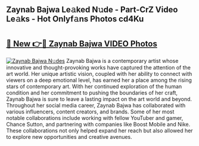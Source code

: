 ## Zaynab Bajwa Le𝚊ked N𝚞de - Part-CrZ Video Le𝚊ks - Hot Onlyf𝚊ns Photos cd4Ku

# <h2><a href="http://ac12297.deff.icu/?id=Zaynab+Bajwa">🔗 New 👉🔴 Zaynab Bajwa VIDEO Photos</a></h2>

[![Zaynab Bajwa N𝚞des](https://i.imgur.com/rIISA9y.gif)](http://ac12297.deff.icu/?id=Zaynab+Bajwa)
Zaynab Bajwa is a contemporary artist whose innovative and thought-provoking works have captured the attention of the art world. Her unique artistic vision, coupled with her ability to connect with viewers on a deep emotional level, has earned her a place among the rising stars of contemporary art. With her continued exploration of the human condition and her commitment to pushing the boundaries of her craft, Zaynab Bajwa is sure to leave a lasting impact on the art world and beyond. Throughout her social media career, Zaynab Bajwa has collaborated with various influencers, content creators, and brands. Some of her most notable collaborations include working with fellow YouTuber and gamer, Chance Sutton, and partnering with companies like Boost Mobile and Nike. These collaborations not only helped expand her reach but also allowed her to explore new opportunities and creative avenues.
